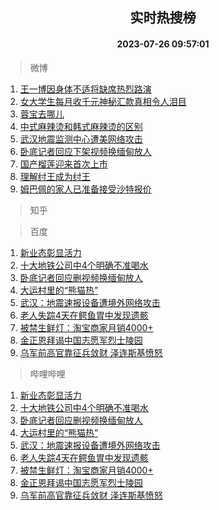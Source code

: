 <div align="center"><h2>实时热搜榜</h2><h4>2023-07-26 09:57:01</h4></div>

> 微博  

1. [王一博因身体不适将缺席热烈路演](https://s.weibo.com/weibo?q=%23%E7%8E%8B%E4%B8%80%E5%8D%9A%E5%9B%A0%E8%BA%AB%E4%BD%93%E4%B8%8D%E9%80%82%E5%B0%86%E7%BC%BA%E5%B8%AD%E7%83%AD%E7%83%88%E8%B7%AF%E6%BC%94%23&t=31&band_rank=1&Refer=top)<br />
2. [女大学生每月收千元神秘汇款真相令人泪目](https://s.weibo.com/weibo?q=%23%E5%A5%B3%E5%A4%A7%E5%AD%A6%E7%94%9F%E6%AF%8F%E6%9C%88%E6%94%B6%E5%8D%83%E5%85%83%E7%A5%9E%E7%A7%98%E6%B1%87%E6%AC%BE%E7%9C%9F%E7%9B%B8%E4%BB%A4%E4%BA%BA%E6%B3%AA%E7%9B%AE%23&t=31&band_rank=2&Refer=top)<br />
3. [蓉宝去哪儿](https://s.weibo.com/weibo?q=%23%E8%93%89%E5%AE%9D%E5%8E%BB%E5%93%AA%E5%84%BF%23&t=31&band_rank=3&Refer=top)<br />
4. [中式麻辣烫和韩式麻辣烫的区别](https://s.weibo.com/weibo?q=%23%E4%B8%AD%E5%BC%8F%E9%BA%BB%E8%BE%A3%E7%83%AB%E5%92%8C%E9%9F%A9%E5%BC%8F%E9%BA%BB%E8%BE%A3%E7%83%AB%E7%9A%84%E5%8C%BA%E5%88%AB%23&t=31&band_rank=4&Refer=top)<br />
5. [武汉地震监测中心遭美网络攻击](https://s.weibo.com/weibo?q=%23%E6%AD%A6%E6%B1%89%E5%9C%B0%E9%9C%87%E7%9B%91%E6%B5%8B%E4%B8%AD%E5%BF%83%E9%81%AD%E7%BE%8E%E7%BD%91%E7%BB%9C%E6%94%BB%E5%87%BB%23&t=31&band_rank=5&Refer=top)<br />
6. [卧底记者回应下架视频换缅甸放人](https://s.weibo.com/weibo?q=%23%E5%8D%A7%E5%BA%95%E8%AE%B0%E8%80%85%E5%9B%9E%E5%BA%94%E4%B8%8B%E6%9E%B6%E8%A7%86%E9%A2%91%E6%8D%A2%E7%BC%85%E7%94%B8%E6%94%BE%E4%BA%BA%23&t=31&band_rank=6&Refer=top)<br />
7. [国产榴莲迎来首次上市](https://s.weibo.com/weibo?q=%23%E5%9B%BD%E4%BA%A7%E6%A6%B4%E8%8E%B2%E8%BF%8E%E6%9D%A5%E9%A6%96%E6%AC%A1%E4%B8%8A%E5%B8%82%23&t=31&band_rank=7&Refer=top)<br />
8. [理解纣王成为纣王](https://s.weibo.com/weibo?q=%23%E7%90%86%E8%A7%A3%E7%BA%A3%E7%8E%8B%E6%88%90%E4%B8%BA%E7%BA%A3%E7%8E%8B%23&t=31&band_rank=8&Refer=top)<br />
9. [姆巴佩的家人已准备接受沙特报价](https://s.weibo.com/weibo?q=%23%E5%A7%86%E5%B7%B4%E4%BD%A9%E7%9A%84%E5%AE%B6%E4%BA%BA%E5%B7%B2%E5%87%86%E5%A4%87%E6%8E%A5%E5%8F%97%E6%B2%99%E7%89%B9%E6%8A%A5%E4%BB%B7%23&t=31&band_rank=9&Refer=top)<br />

> 知乎  


> 百度  

1. [新业态彰显活力](https://www.baidu.com/s?wd=%E6%96%B0%E4%B8%9A%E6%80%81%E5%BD%B0%E6%98%BE%E6%B4%BB%E5%8A%9B&sa=fyb_news&rsv_dl=fyb_news)<br />
2. [十大地铁公司中4个明确不准喝水](https://www.baidu.com/s?wd=%E5%8D%81%E5%A4%A7%E5%9C%B0%E9%93%81%E5%85%AC%E5%8F%B8%E4%B8%AD4%E4%B8%AA%E6%98%8E%E7%A1%AE%E4%B8%8D%E5%87%86%E5%96%9D%E6%B0%B4&sa=fyb_news&rsv_dl=fyb_news)<br />
3. [卧底记者回应删视频换缅甸放人](https://www.baidu.com/s?wd=%E5%8D%A7%E5%BA%95%E8%AE%B0%E8%80%85%E5%9B%9E%E5%BA%94%E5%88%A0%E8%A7%86%E9%A2%91%E6%8D%A2%E7%BC%85%E7%94%B8%E6%94%BE%E4%BA%BA&sa=fyb_news&rsv_dl=fyb_news)<br />
4. [大运村里的“熊猫热”](https://www.baidu.com/s?wd=%E5%A4%A7%E8%BF%90%E6%9D%91%E9%87%8C%E7%9A%84%E2%80%9C%E7%86%8A%E7%8C%AB%E7%83%AD%E2%80%9D&sa=fyb_news&rsv_dl=fyb_news)<br />
5. [武汉：地震速报设备遭境外网络攻击](https://www.baidu.com/s?wd=%E6%AD%A6%E6%B1%89%EF%BC%9A%E5%9C%B0%E9%9C%87%E9%80%9F%E6%8A%A5%E8%AE%BE%E5%A4%87%E9%81%AD%E5%A2%83%E5%A4%96%E7%BD%91%E7%BB%9C%E6%94%BB%E5%87%BB&sa=fyb_news&rsv_dl=fyb_news)<br />
6. [老人失踪4天在鳄鱼胃中发现遗骸](https://www.baidu.com/s?wd=%E8%80%81%E4%BA%BA%E5%A4%B1%E8%B8%AA4%E5%A4%A9%E5%9C%A8%E9%B3%84%E9%B1%BC%E8%83%83%E4%B8%AD%E5%8F%91%E7%8E%B0%E9%81%97%E9%AA%B8&sa=fyb_news&rsv_dl=fyb_news)<br />
7. [被禁生鲜灯：淘宝商家月销4000+](https://www.baidu.com/s?wd=%E8%A2%AB%E7%A6%81%E7%94%9F%E9%B2%9C%E7%81%AF%EF%BC%9A%E6%B7%98%E5%AE%9D%E5%95%86%E5%AE%B6%E6%9C%88%E9%94%804000%2B&sa=fyb_news&rsv_dl=fyb_news)<br />
8. [金正恩拜谒中国志愿军烈士陵园](https://www.baidu.com/s?wd=%E9%87%91%E6%AD%A3%E6%81%A9%E6%8B%9C%E8%B0%92%E4%B8%AD%E5%9B%BD%E5%BF%97%E6%84%BF%E5%86%9B%E7%83%88%E5%A3%AB%E9%99%B5%E5%9B%AD&sa=fyb_news&rsv_dl=fyb_news)<br />
9. [乌军前高官靠征兵敛财 泽连斯基愤怒](https://www.baidu.com/s?wd=%E4%B9%8C%E5%86%9B%E5%89%8D%E9%AB%98%E5%AE%98%E9%9D%A0%E5%BE%81%E5%85%B5%E6%95%9B%E8%B4%A2+%E6%B3%BD%E8%BF%9E%E6%96%AF%E5%9F%BA%E6%84%A4%E6%80%92&sa=fyb_news&rsv_dl=fyb_news)<br />

> 哔哩哔哩  

1. [新业态彰显活力](https://www.baidu.com/s?wd=%E6%96%B0%E4%B8%9A%E6%80%81%E5%BD%B0%E6%98%BE%E6%B4%BB%E5%8A%9B&sa=fyb_news&rsv_dl=fyb_news)<br />
2. [十大地铁公司中4个明确不准喝水](https://www.baidu.com/s?wd=%E5%8D%81%E5%A4%A7%E5%9C%B0%E9%93%81%E5%85%AC%E5%8F%B8%E4%B8%AD4%E4%B8%AA%E6%98%8E%E7%A1%AE%E4%B8%8D%E5%87%86%E5%96%9D%E6%B0%B4&sa=fyb_news&rsv_dl=fyb_news)<br />
3. [卧底记者回应删视频换缅甸放人](https://www.baidu.com/s?wd=%E5%8D%A7%E5%BA%95%E8%AE%B0%E8%80%85%E5%9B%9E%E5%BA%94%E5%88%A0%E8%A7%86%E9%A2%91%E6%8D%A2%E7%BC%85%E7%94%B8%E6%94%BE%E4%BA%BA&sa=fyb_news&rsv_dl=fyb_news)<br />
4. [大运村里的“熊猫热”](https://www.baidu.com/s?wd=%E5%A4%A7%E8%BF%90%E6%9D%91%E9%87%8C%E7%9A%84%E2%80%9C%E7%86%8A%E7%8C%AB%E7%83%AD%E2%80%9D&sa=fyb_news&rsv_dl=fyb_news)<br />
5. [武汉：地震速报设备遭境外网络攻击](https://www.baidu.com/s?wd=%E6%AD%A6%E6%B1%89%EF%BC%9A%E5%9C%B0%E9%9C%87%E9%80%9F%E6%8A%A5%E8%AE%BE%E5%A4%87%E9%81%AD%E5%A2%83%E5%A4%96%E7%BD%91%E7%BB%9C%E6%94%BB%E5%87%BB&sa=fyb_news&rsv_dl=fyb_news)<br />
6. [老人失踪4天在鳄鱼胃中发现遗骸](https://www.baidu.com/s?wd=%E8%80%81%E4%BA%BA%E5%A4%B1%E8%B8%AA4%E5%A4%A9%E5%9C%A8%E9%B3%84%E9%B1%BC%E8%83%83%E4%B8%AD%E5%8F%91%E7%8E%B0%E9%81%97%E9%AA%B8&sa=fyb_news&rsv_dl=fyb_news)<br />
7. [被禁生鲜灯：淘宝商家月销4000+](https://www.baidu.com/s?wd=%E8%A2%AB%E7%A6%81%E7%94%9F%E9%B2%9C%E7%81%AF%EF%BC%9A%E6%B7%98%E5%AE%9D%E5%95%86%E5%AE%B6%E6%9C%88%E9%94%804000%2B&sa=fyb_news&rsv_dl=fyb_news)<br />
8. [金正恩拜谒中国志愿军烈士陵园](https://www.baidu.com/s?wd=%E9%87%91%E6%AD%A3%E6%81%A9%E6%8B%9C%E8%B0%92%E4%B8%AD%E5%9B%BD%E5%BF%97%E6%84%BF%E5%86%9B%E7%83%88%E5%A3%AB%E9%99%B5%E5%9B%AD&sa=fyb_news&rsv_dl=fyb_news)<br />
9. [乌军前高官靠征兵敛财 泽连斯基愤怒](https://www.baidu.com/s?wd=%E4%B9%8C%E5%86%9B%E5%89%8D%E9%AB%98%E5%AE%98%E9%9D%A0%E5%BE%81%E5%85%B5%E6%95%9B%E8%B4%A2+%E6%B3%BD%E8%BF%9E%E6%96%AF%E5%9F%BA%E6%84%A4%E6%80%92&sa=fyb_news&rsv_dl=fyb_news)<br />
